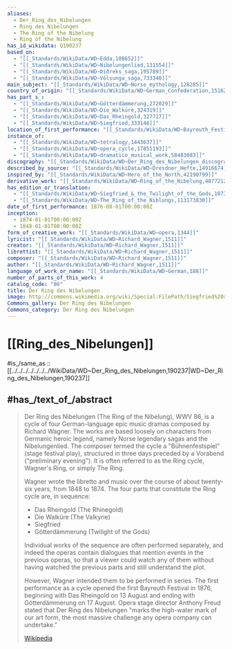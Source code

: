 ```yaml
---
aliases:
  - Der_Ring_des_Nibelungen
  - Ring des Nibelungen
  - The Ring of the Nibelung
  - Ring of the Nibelung
has_id_wikidata: Q190237
based_on:
  - "[[_Standards/WikiData/WD~Edda,108652]]"
  - "[[_Standards/WikiData/WD~Nibelungenlied,131554]]"
  - "[[_Standards/WikiData/WD~Þiðreks_saga,195789]]"
  - "[[_Standards/WikiData/WD~Völsunga_saga,733340]]"
main_subject: "[[_Standards/WikiData/WD~Norse_mythology,128285]]"
country_of_origin: "[[_Standards/WikiData/WD~German_Confederation,151624]]"
has_part_s_:
  - "[[_Standards/WikiData/WD~Götterdämmerung,272029]]"
  - "[[_Standards/WikiData/WD~Die_Walküre,324319]]"
  - "[[_Standards/WikiData/WD~Das_Rheingold,327717]]"
  - "[[_Standards/WikiData/WD~Siegfried,333146]]"
location_of_first_performance: "[[_Standards/WikiData/WD~Bayreuth_Festival_Theatre,329133]]"
instance_of:
  - "[[_Standards/WikiData/WD~tetralogy,1443637]]"
  - "[[_Standards/WikiData/WD~opera_cycle,17851193]]"
  - "[[_Standards/WikiData/WD~dramatico_musical_work,58483083]]"
discography: "[[_Standards/WikiData/WD~Der_Ring_des_Nibelungen_discography,5261202]]"
described_by_source: "[[_Standards/WikiData/WD~Dresdner_Hefte,14916674]]"
inspired_by: "[[_Standards/WikiData/WD~Hero_of_the_North,42190799]]"
derivative_work: "[[_Standards/WikiData/WD~Ring_of_the_Nibelung,48772129]]"
has_edition_or_translation:
  - "[[_Standards/WikiData/WD~Siegfried_&_the_Twilight_of_the_Gods,107326554]]"
  - "[[_Standards/WikiData/WD~The_Ring_of_the_Niblungs,113173830]]"
date_of_first_performance: 1876-08-01T00:00:00Z
inception:
  - 1874-01-01T00:00:00Z
  - 1848-01-01T00:00:00Z
form_of_creative_work: "[[_Standards/WikiData/WD~opera,1344]]"
lyricist: "[[_Standards/WikiData/WD~Richard_Wagner,1511]]"
creator: "[[_Standards/WikiData/WD~Richard_Wagner,1511]]"
librettist: "[[_Standards/WikiData/WD~Richard_Wagner,1511]]"
composer: "[[_Standards/WikiData/WD~Richard_Wagner,1511]]"
author: "[[_Standards/WikiData/WD~Richard_Wagner,1511]]"
language_of_work_or_name: "[[_Standards/WikiData/WD~German,188]]"
number_of_parts_of_this_work: 4
catalog_code: "86"
title: Der Ring des Nibelungen
image: http://commons.wikimedia.org/wiki/Special:FilePath/Siegfried%20awakens%20Brunhild.jpg
Commons_gallery: Der Ring des Nibelungen
Commons_category: Der Ring des Nibelungen
---
```


# [[Ring_des_Nibelungen]] 

#is_/same_as :: [[../../../../../../../WikiData/WD~Der_Ring_des_Nibelungen,190237|WD~Der_Ring_des_Nibelungen,190237]] 

## #has_/text_of_/abstract 

> Der Ring des Nibelungen (The Ring of the Nibelung), WWV 86, 
> is a cycle of four German-language epic music dramas composed by Richard Wagner. 
> The works are based loosely on characters from Germanic heroic legend, namely Norse legendary sagas and the Nibelungenlied. The composer termed the cycle a "Bühnenfestspiel" (stage festival play), structured in three days preceded by a Vorabend ("preliminary evening"). It is often referred to as the Ring cycle, Wagner's Ring, or simply The Ring.
>
> Wagner wrote the libretto and music over the course of about twenty-six years, from 1848 to 1874. 
> The four parts that constitute the Ring cycle are, in sequence:
> - Das Rheingold (The Rhinegold)
> - Die Walküre (The Valkyrie)
> - Siegfried
> - Götterdämmerung (Twilight of the Gods)
>
> Individual works of the sequence are often performed separately, 
> and indeed the operas contain dialogues that mention events in the previous operas, 
> so that a viewer could watch any of them without having watched the previous parts 
> and still understand the plot. 
> 
> However, Wagner intended them to be performed in series. 
> The first performance as a cycle opened the first Bayreuth Festival in 1876, beginning with Das Rheingold on 13 August and ending with Götterdämmerung on 17 August. Opera stage director Anthony Freud stated that Der Ring des Nibelungen "marks the high-water mark of our art form, the most massive challenge any opera company can undertake."
>
> [Wikipedia](https://en.wikipedia.org/wiki/Der%20Ring%20des%20Nibelungen) 

